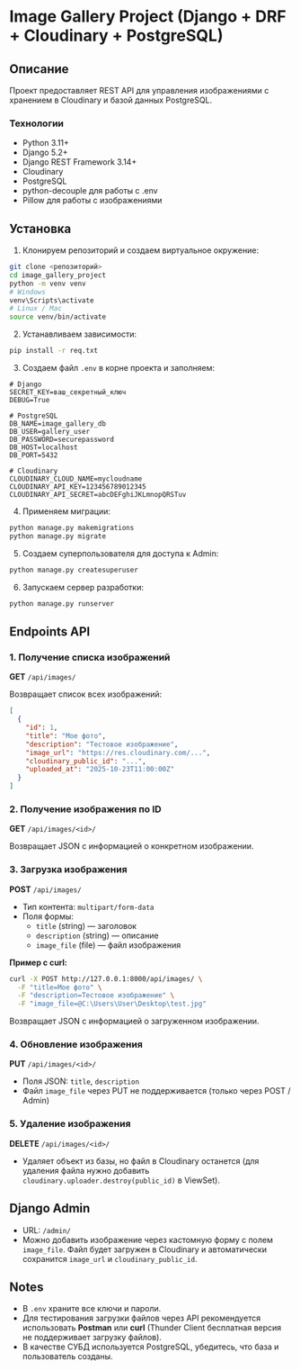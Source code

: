 # Image Gallery Project (Django + DRF + Cloudinary + PostgreSQL)

## Описание
Проект предоставляет REST API для управления изображениями с хранением в Cloudinary и базой данных PostgreSQL.

### Технологии
- Python 3.11+
- Django 5.2+
- Django REST Framework 3.14+
- Cloudinary
- PostgreSQL
- python-decouple для работы с .env
- Pillow для работы с изображениями

## Установка

1. Клонируем репозиторий и создаем виртуальное окружение:

```bash
git clone <репозиторий>
cd image_gallery_project
python -m venv venv
# Windows
venv\Scripts\activate
# Linux / Mac
source venv/bin/activate
```

2. Устанавливаем зависимости:

```bash
pip install -r req.txt
```

3. Создаем файл `.env` в корне проекта и заполняем:

```env
# Django
SECRET_KEY=ваш_секретный_ключ
DEBUG=True

# PostgreSQL
DB_NAME=image_gallery_db
DB_USER=gallery_user
DB_PASSWORD=securepassword
DB_HOST=localhost
DB_PORT=5432

# Cloudinary
CLOUDINARY_CLOUD_NAME=mycloudname
CLOUDINARY_API_KEY=123456789012345
CLOUDINARY_API_SECRET=abcDEFghiJKLmnopQRSTuv
```

4. Применяем миграции:

```bash
python manage.py makemigrations
python manage.py migrate
```

5. Создаем суперпользователя для доступа к Admin:

```bash
python manage.py createsuperuser
```

6. Запускаем сервер разработки:

```bash
python manage.py runserver
```

## Endpoints API

### 1. Получение списка изображений
**GET** `/api/images/`

Возвращает список всех изображений:

```json
[
  {
    "id": 1,
    "title": "Мое фото",
    "description": "Тестовое изображение",
    "image_url": "https://res.cloudinary.com/...",
    "cloudinary_public_id": "...",
    "uploaded_at": "2025-10-23T11:00:00Z"
  }
]
```

### 2. Получение изображения по ID
**GET** `/api/images/<id>/`

Возвращает JSON с информацией о конкретном изображении.

### 3. Загрузка изображения
**POST** `/api/images/`

- Тип контента: `multipart/form-data`
- Поля формы:
  - `title` (string) — заголовок
  - `description` (string) — описание
  - `image_file` (file) — файл изображения

**Пример с curl:**

```bash
curl -X POST http://127.0.0.1:8000/api/images/ \
  -F "title=Мое фото" \
  -F "description=Тестовое изображение" \
  -F "image_file=@C:\Users\User\Desktop\test.jpg"
```

Возвращает JSON с информацией о загруженном изображении.

### 4. Обновление изображения
**PUT** `/api/images/<id>/`

- Поля JSON: `title`, `description`
- Файл `image_file` через PUT не поддерживается (только через POST / Admin)

### 5. Удаление изображения
**DELETE** `/api/images/<id>/`

- Удаляет объект из базы, но файл в Cloudinary останется (для удаления файла нужно добавить `cloudinary.uploader.destroy(public_id)` в ViewSet).

## Django Admin

- URL: `/admin/`
- Можно добавить изображение через кастомную форму с полем `image_file`. Файл будет загружен в Cloudinary и автоматически сохранится `image_url` и `cloudinary_public_id`.

## Notes

- В `.env` храните все ключи и пароли.
- Для тестирования загрузки файлов через API рекомендуется использовать **Postman** или **curl** (Thunder Client бесплатная версия не поддерживает загрузку файлов).
- В качестве СУБД используется PostgreSQL, убедитесь, что база и пользователь созданы.

